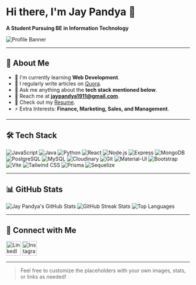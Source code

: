 # Hi there, I'm Jay Pandya 👋

**A Student Pursuing BE in Information Technology**

![Profile Banner](https://via.placeholder.com/800x400?text=Your+Image+Here)

---

## 🚀 About Me

- 🌱 I'm currently learning **Web Development**.
- 📝 I regularly write articles on [Quora](https://www.quora.com).
- 💬 Ask me anything about the **tech stack mentioned below**.
- 📧 Reach me at **jaypandya1911@gmail.com**.
- 📄 Check out my [Resume](#).
- ⚡ Extra Interests: **Finance, Marketing, Sales, and Management**.

---
## 🛠 Tech Stack

![JavaScript](https://img.shields.io/badge/-JavaScript-F7DF1E?logo=javascript&logoColor=black)
![Java](https://img.shields.io/badge/-Java-007396?logo=java&logoColor=white)
![Python](https://img.shields.io/badge/-Python-3776AB?logo=python&logoColor=white)
![React](https://img.shields.io/badge/-React-61DAFB?logo=react&logoColor=black)
![Node.js](https://img.shields.io/badge/-Node.js-339933?logo=node.js&logoColor=white)
![Express](https://img.shields.io/badge/-Express-000000?logo=express&logoColor=white)
![MongoDB](https://img.shields.io/badge/-MongoDB-47A248?logo=mongodb&logoColor=white)
![PostgreSQL](https://img.shields.io/badge/-PostgreSQL-4169E1?logo=postgresql&logoColor=white)
![MySQL](https://img.shields.io/badge/-MySQL-4479A1?logo=mysql&logoColor=white)
![Cloudinary](https://img.shields.io/badge/-Cloudinary-3448C5?logo=cloudinary&logoColor=white)
![Git](https://img.shields.io/badge/-Git-F05032?logo=git&logoColor=white)
![Material-UI](https://img.shields.io/badge/-Material_UI-007FFF?logo=mui&logoColor=white)
![Bootstrap](https://img.shields.io/badge/-Bootstrap-563D7C?logo=bootstrap&logoColor=white)
![Vite](https://img.shields.io/badge/-Vite-646CFF?logo=vite&logoColor=white)
![Tailwind CSS](https://img.shields.io/badge/-Tailwind_CSS-06B6D4?logo=tailwindcss&logoColor=white)
![Prisma](https://img.shields.io/badge/-Prisma-2D3748?logo=prisma&logoColor=white)
![Sequelize](https://img.shields.io/badge/-Sequelize-52B0E7?logo=sequelize&logoColor=white)

---

## 📊 GitHub Stats

![Jay Pandya's GitHub Stats](https://github-readme-stats.vercel.app/api?username=1JAYPANDYA1&show_icons=true&theme=radical)
![GitHub Streak Stats](https://streak-stats.demolab.com?user=1JAYPANDYA1&theme=radical)
![Top Languages](https://github-readme-stats.vercel.app/api/top-langs/?username=1JAYPANDYA1&layout=compact&theme=radical)

---
## 🤝 Connect with Me

[<img src="https://img.icons8.com/fluency/48/000000/linkedin.png" alt="LinkedIn" width="40" height="40"/>](https://www.linkedin.com/in/<your-linkedin-profile>/)
[<img src="https://img.icons8.com/fluency/48/000000/instagram-new.png" alt="Instagram" width="40" height="40"/>](https://www.instagram.com/<your-instagram-profile>/)

---
> Feel free to customize the placeholders with your own images, stats, or links as needed!
